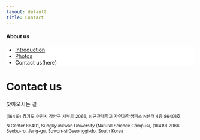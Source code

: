 ```yaml
---
layout: default
title: Contact
---
```

<h4>About us</h4>
 <div class="linklink" style = "background-color:#ffffff;border-radius:0 15px">
          <ul class="posts-list">
            <li class="post-link">
                <a class="post-title" href="https://nlplab-skku.github.io/AboutUs/introduction/">Introduction </a>
            </li>
            <li class="post-link">
                <a class="post-title" href="https://nlplab-skku.github.io/AboutUs/photos/">Photos</a>
            </li>
            <li>Contact us(here)
            </li>
          </ul>
  </div>


<div class="post">
	<h1 class="pageTitle">Contact us</h1>
	<p class="meta">찾아오시는 길</p>
	<small><p>
	(16419) 경기도 수원시 장안구 서부로 2066, 성균관대학교 자연과학캠퍼스 N센터 4층 86401호
	</p>
	<p>
	N Center 86401, Sungkyunkwan University (Natural Science Campus), (16419) 2066 Seobu-ro, Jang-gu, Suwon-si Gyeonggi-do, South Korea
	</p></small>
</div>

<div id="daumRoughmapContainer1582297094705" class="root_daum_roughmap root_daum_roughmap_landing"></div>
<script charset="UTF-8" class="daum_roughmap_loader_script" src="https://ssl.daumcdn.net/dmaps/map_js_init/roughmapLoader.js"></script>
<script charset="UTF-8" align="center">
	new daum.roughmap.Lander({
		"timestamp" : "1582297094705",
		"key" : "x76z",
		"mapWidth" : "7000",
		"mapHeight" : "450"
	}).render();
</script>

